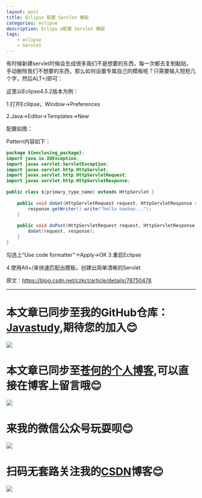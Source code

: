 ```yaml
---
layout: post
title: Eclipse 配置 Servlet 模板
categories: eclipse
description: Eclips e配置 Servlet 模板
tags:
	- eclipse
	- Servlet
---
```


有时候新建servlet时候会生成很多我们不是想要的东西，每一次都去复制黏贴，手动删除我们不想要的东西，那么如何设置专属自己的模板呢？只需要输入短短几个字，然后ALT+/即可：

这里以Eclipse4.5.2版本为例：

1.打开Eclilpse，Window->Preferences

2.Java->Editor->Templates->New

配置如图：



Pattern内容如下：
```java
package ${enclosing_package};
import java.io.IOException;
import javax.servlet.ServletException;
import javax.servlet.http.HttpServlet;
import javax.servlet.http.HttpServletRequest;
import javax.servlet.http.HttpServletResponse;
 
public class ${primary_type_name} extends HttpServlet {
 
	public void doGet(HttpServletRequest request, HttpServletResponse response) throws ServletException, IOException {
		response.getWriter().write("hello haohao...");
	}
 
	public void doPost(HttpServletRequest request, HttpServletResponse response) throws ServletException, IOException {
		doGet(request, response);
	}
}
```
勾选上“Use code formatter”->Apply->OK
3.重启Eclipse

4.使用Alt+/来快速匹配出模板，创建出简单清晰的Servlet

原文：https://blog.csdn.net/czkct/article/details/78750478 

------
# 本文章已同步至我的GitHub仓库：<a href="https://github.com/freestylefly/javaStudy">Javastudy</a>,期待您的加入:blush:
<img src="http://pp8g2fyug.bkt.clouddn.com/github.jpg" width=""/>

# 本文章已同步至<a href="https://freestylefly.github.io/">苍何的个人博客</a>,可以直接在博客上留言哦:blush:
<img src="http://pp8g2fyug.bkt.clouddn.com/myblog..png" width=""/>

# 来我的微信公众号玩耍呗:blush:
<img src="http://pp8g2fyug.bkt.clouddn.com/weixingongzhonghao.jpg" width=""/>

# 扫码无套路关注我的<a href="https://blog.csdn.net/qq_43270074?orderby=UpdateTime">CSDN</a>博客:blush:
<img src="http://pp8g2fyug.bkt.clouddn.com/CSDN.png" width=""/>


